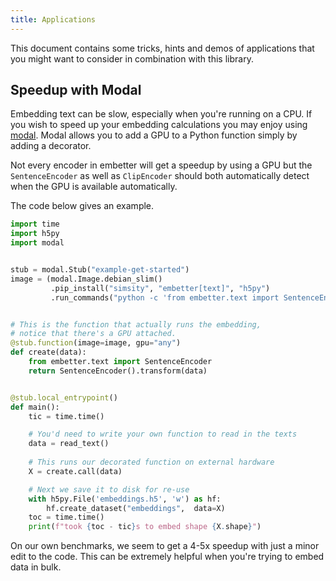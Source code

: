 ```yaml
---
title: Applications
---
```


This document contains some tricks, hints and demos of applications that you might want to consider
in combination with this library. 

## Speedup with Modal 

Embedding text can be slow, especially when you're running on a CPU. If you wish 
to speed up your embedding calculations you may enjoy using [modal](https://modal.com/). 
Modal allows you to add a GPU to a Python function simply by adding a decorator.

Not every encoder in embetter will get a speedup by using a GPU but the
`SentenceEncoder` as well as `ClipEncoder` should both automatically detect
when the GPU is available automatically.

The code below gives an example. 

```python
import time
import h5py
import modal


stub = modal.Stub("example-get-started")
image = (modal.Image.debian_slim()
         .pip_install("simsity", "embetter[text]", "h5py")
         .run_commands("python -c 'from embetter.text import SentenceEncoder; SentenceEncoder()'"))


# This is the function that actually runs the embedding, 
# notice that there's a GPU attached.
@stub.function(image=image, gpu="any")
def create(data):
    from embetter.text import SentenceEncoder
    return SentenceEncoder().transform(data)


@stub.local_entrypoint()
def main():
    tic = time.time()

    # You'd need to write your own function to read in the texts
    data = read_text()
    
    # This runs our decorated function on external hardware
    X = create.call(data)

    # Next we save it to disk for re-use
    with h5py.File('embeddings.h5', 'w') as hf:
        hf.create_dataset("embeddings",  data=X)
    toc = time.time()
    print(f"took {toc - tic}s to embed shape {X.shape}")
```

On our own benchmarks, we seem to get a 4-5x speedup with just a minor edit
to the code. This can be extremely helpful when you're trying to embed data
in bulk.
